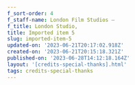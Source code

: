 ```yaml
---
f_sort-order: 4
f_staff-name: London Film Studios –
f_title: London Studio,
title: Imported item 5
slug: imported-item-5
updated-on: '2023-06-21T20:17:02.918Z'
created-on: '2023-06-21T20:15:18.321Z'
published-on: '2023-06-28T14:12:18.164Z'
layout: '[credits-special-thanks].html'
tags: credits-special-thanks
---
```



